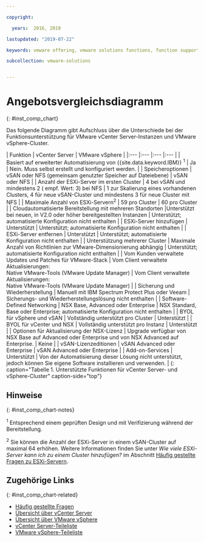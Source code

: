 ```yaml
---

copyright:

  years:  2016, 2019

lastupdated: "2019-07-22"

keywords: vmware offering, vmware solutions functions, function support

subcollection: vmware-solutions


---
```


# Angebotsvergleichsdiagramm
{: #inst_comp_chart}

Das folgende Diagramm gibt Aufschluss über die Unterschiede bei der Funktionsunterstützung für VMware vCenter Server-Instanzen und VMware vSphere-Cluster.

| Funktion | vCenter Server | VMware vSphere |
|:--- |:--- |:--- |:--- |
| Basiert auf erweiterter Automatisierung von {{site.data.keyword.IBM}} <sup>1</sup> | Ja | Nein. Muss selbst erstellt und konfiguriert werden. |
| Speicheroptionen | vSAN oder NFS (gemeinsam genutzter Speicher auf Dateiebene) | vSAN oder NFS |
| Anzahl der ESXi-Server im ersten Cluster | 4 bei vSAN und mindestens 2 ( empf. Wert: 3) bei NFS | 1 zur Skalierung eines vorhandenen Clusters, 4 für neue vSAN-Cluster und mindestens 3 für neue Cluster mit NFS |
| Maximale Anzahl von ESXi-Servern<sup>2</sup> | 59 pro Cluster | 60 pro Cluster |
| Cloudautomatisierte Bereitstellung mit mehreren Standorten |Unterstützt bei neuen, in V2.0 oder höher bereitgestellten Instanzen | Unterstützt; automatisierte Konfiguration nicht enthalten |
| ESXi-Server hinzufügen | Unterstützt | Unterstützt; automatisierte Konfiguration nicht enthalten |
| ESXi-Server entfernen | Unterstützt | Unterstützt; automatisierte Konfiguration nicht enthalten |
| Unterstützung mehrerer Cluster | Maximale Anzahl von Richtlinien zur VMware-Dimensionierung abhängig | Unterstützt; automatisierte Konfiguration nicht enthalten |
| Vom Kunden verwaltete Updates und Patches für VMware-Stack | Vom Client verwaltete Aktualisierungen:<br/>Native VMware-Tools (VMware Update Manager) | Vom Client verwaltete Aktualisierungen:<br/>Native VMware-Tools (VMware Update Manager) |
| Sicherung und Wiederherstellung | Manuell mit IBM Spectrum Protect Plus oder Veeam | Sicherungs- und Wiederherstellungslösung nicht enthalten |
| Software-Defined Networking | NSX Base, Advanced oder Enterprise | NSX Standard, Base oder Enterprise; automatisierte Konfiguration nicht enthalten |
| BYOL für vSphere und vSAN | Vollständig unterstützt pro Cluster | Unterstützt |
| BYOL für vCenter und NSX | Vollständig unterstützt pro Instanz | Unterstützt |
| Optionen für Aktualisierung der NSX-Lizenz | Upgrade verfügbar von NSX Base auf Advanced oder Enterprise und von NSX Advanced auf Enterprise. | Keine |
| vSAN-Lizenzeditionen | vSAN Advanced oder Enterprise | vSAN Advanced oder Enterprise  |
| Add-on-Services | Unterstützt | Von der Automatisierung dieser Lösung nicht unterstützt, jedoch können Sie eigene Software installieren und verwenden. |
{: caption="Tabelle 1. Unterstützte Funktionen für vCenter Server- und vSphere-Cluster" caption-side="top"}

## Hinweise
{: #inst_comp_chart-notes}

<sup>1</sup> Entsprechend einem geprüften Design und mit Verifizierung während der Bereitstellung.

<sup>2</sup> Sie können die Anzahl der ESXi-Server in einem vSAN-Cluster auf maximal 64 erhöhen. Weitere Informationen finden Sie unter _Wie viele ESXi-Server kann ich zu einem Cluster hinzufügen?_ im Abschnitt [Häufig gestellte Fragen zu ESXi-Servern](/docs/services/vmwaresolutions/vmonic?topic=vmware-solutions-faq_esxi).

## Zugehörige Links
{: #inst_comp_chart-related}

* [Häufig gestellte Fragen](/docs/services/vmwaresolutions/vmonic?topic=vmware-solutions-faq)
* [Übersicht über vCenter Server](/docs/services/vmwaresolutions/vcenter?topic=vmware-solutions-vc_vcenterserveroverview)
* [Übersicht über VMware vSphere](/docs/services/vmwaresolutions/vsphere?topic=vmware-solutions-vs_vsphereclusteroverview)
* [vCenter Server-Teileliste](/docs/services/vmwaresolutions/vcenter?topic=vmware-solutions-vc_bom)
* [VMware vSphere-Teileliste](/docs/services/vmwaresolutions/vsphere?topic=vmware-solutions-vs_bom)
